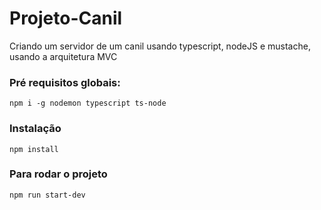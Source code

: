# Projeto-Canil
Criando um servidor de um canil usando typescript, nodeJS e mustache, usando a arquitetura MVC 

### Pré requisitos globais:
`npm i -g nodemon typescript ts-node`

### Instalação
`npm install`

### Para rodar o projeto
`npm run start-dev`
